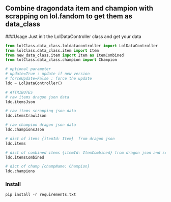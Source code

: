 ## Combine dragondata item and champion with scrapping on lol.fandom to get them as data_class


###Usage
Just init the LolDataController class and get your data

````python
from lolClass.data_class.loldatacontroller import LolDataController
from lolClass.data_class.item import Item
from new_data_class.item import Item as ItemCombined
from lolClass.data_class.champion import Champion

# optional parameter
# update=True : update if new version
# forceUpdate=False : force the update
ldc = LolDataController()

# ATTRIBUTES
# raw items dragon json data 
ldc.itemsJson

# raw items scrapping json data
ldc.itemsCrawlJson

# raw champion dragon json data
ldc.championsJson

# dict of items {itemId: Item}  from dragon json
ldc.items

# dict of combined items {itemId: ItemCombined} from dragon json and scraping
ldc.itemsCombined

# dict of champ {champName: Champion}
ldc.champions

````


### Install 
````
pip install -r requirements.txt

````


